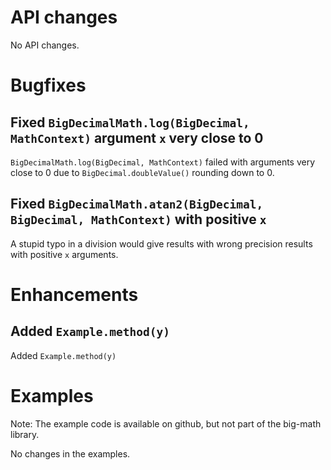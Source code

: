 # API changes

No API changes.


# Bugfixes

## Fixed `BigDecimalMath.log(BigDecimal, MathContext)` argument `x` very close to 0

`BigDecimalMath.log(BigDecimal, MathContext)` failed with arguments very close to 0 due to
`BigDecimal.doubleValue()` rounding down to 0.


## Fixed `BigDecimalMath.atan2(BigDecimal, BigDecimal, MathContext)` with positive `x`
 
A stupid typo in a division would give results with wrong precision results with positive `x` arguments. 


# Enhancements

## Added `Example.method(y)`

Added `Example.method(y)` 


# Examples

Note: The example code is available on github, but not part of the big-math library.

No changes in the examples.

